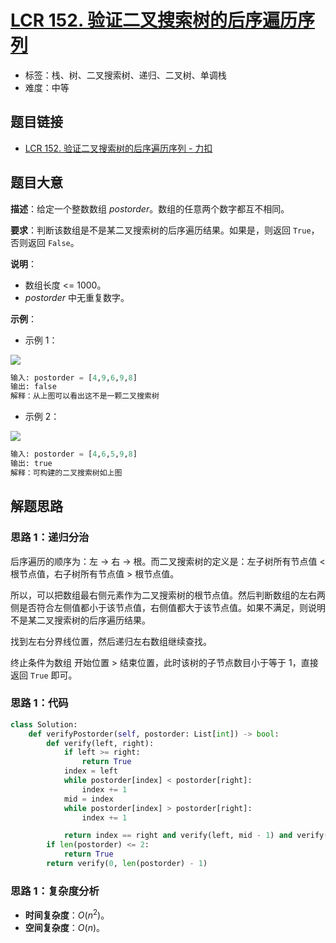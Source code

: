 # [LCR 152. 验证二叉搜索树的后序遍历序列](https://leetcode.cn/problems/er-cha-sou-suo-shu-de-hou-xu-bian-li-xu-lie-lcof/)

- 标签：栈、树、二叉搜索树、递归、二叉树、单调栈
- 难度：中等

## 题目链接

- [LCR 152. 验证二叉搜索树的后序遍历序列 - 力扣](https://leetcode.cn/problems/er-cha-sou-suo-shu-de-hou-xu-bian-li-xu-lie-lcof/)

## 题目大意

**描述**：给定一个整数数组 $postorder$。数组的任意两个数字都互不相同。

**要求**：判断该数组是不是某二叉搜索树的后序遍历结果。如果是，则返回 `True`，否则返回 `False`。

**说明**：

- 数组长度 <= 1000。
- $postorder$ 中无重复数字。

**示例**：

- 示例 1：

![](https://pic.leetcode.cn/1694762751-fwHhWX-%E5%89%91%E6%8C%8733%E7%A4%BA%E4%BE%8B1.png)

```python
输入: postorder = [4,9,6,9,8]
输出: false 
解释：从上图可以看出这不是一颗二叉搜索树
```

- 示例 2：

![](https://pic.leetcode.cn/1694762510-vVpTic-%E5%89%91%E6%8C%8733.png)

```python
输入: postorder = [4,6,5,9,8]
输出: true 
解释：可构建的二叉搜索树如上图
```

## 解题思路

### 思路 1：递归分治

后序遍历的顺序为：左 -> 右 -> 根。而二叉搜索树的定义是：左子树所有节点值 < 根节点值，右子树所有节点值 > 根节点值。

所以，可以把数组最右侧元素作为二叉搜索树的根节点值。然后判断数组的左右两侧是否符合左侧值都小于该节点值，右侧值都大于该节点值。如果不满足，则说明不是某二叉搜索树的后序遍历结果。

找到左右分界线位置，然后递归左右数组继续查找。

终止条件为数组 开始位置 > 结束位置，此时该树的子节点数目小于等于 $1$，直接返回 `True` 即可。

### 思路 1：代码

```python
class Solution:
    def verifyPostorder(self, postorder: List[int]) -> bool:
        def verify(left, right):
            if left >= right:
                return True
            index = left
            while postorder[index] < postorder[right]:
                index += 1
            mid = index
            while postorder[index] > postorder[right]:
                index += 1

            return index == right and verify(left, mid - 1) and verify(mid, right - 1)
        if len(postorder) <= 2:
            return True
        return verify(0, len(postorder) - 1)
```

### 思路 1：复杂度分析

- **时间复杂度**：$O(n^2)$。
- **空间复杂度**：$O(n)$。



